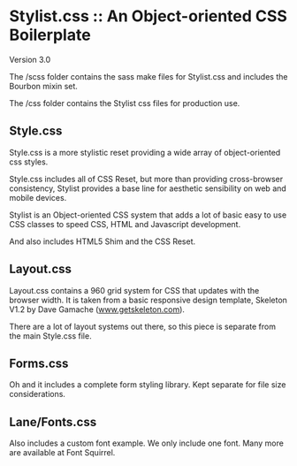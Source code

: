 Stylist.css :: An Object-oriented CSS Boilerplate
==========

Version 3.0

The /scss folder contains the sass make files for Stylist.css and includes the Bourbon mixin set.

The /css folder contains the Stylist css files for production use.



Style.css
------------

Style.css is a more stylistic reset providing a wide array of object-oriented css styles.

Style.css includes all of CSS Reset, but more than providing cross-browser consistency, Stylist provides a base line for aesthetic sensibility on web and mobile devices.

Stylist is an Object-oriented CSS system that adds a lot of basic easy to use CSS classes to speed CSS, HTML and Javascript development.

And also includes HTML5 Shim and the CSS Reset. 


Layout.css
-------------

Layout.css contains a 960 grid system for CSS that updates with the browser width. It is taken from a basic responsive design template, Skeleton V1.2 by Dave Gamache (www.getskeleton.com).

There are a lot of layout systems out there, so this piece is separate from the main Style.css file.


Forms.css
-------------

Oh and it includes a complete form styling library. Kept separate for file size considerations.


Lane/Fonts.css
-------------

Also includes a custom font example. We only include one font. Many more are available at Font Squirrel.



